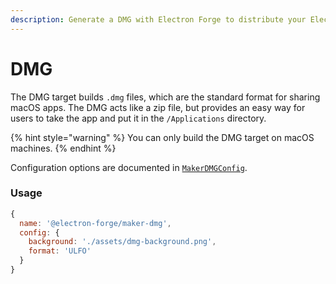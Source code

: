 ```yaml
---
description: Generate a DMG with Electron Forge to distribute your Electron app on macOS.
---
```


# DMG

The DMG target builds `.dmg` files, which are the standard format for sharing macOS apps.  The DMG acts like a zip file, but provides an easy way for users to take the app and put it in the `/Applications` directory.

{% hint style="warning" %}
You can only build the DMG target on macOS machines.
{% endhint %}

Configuration options are documented in [`MakerDMGConfig`](https://js.electronforge.io/maker/dmg/interfaces/makerdmgconfig.html).

### Usage

```javascript
{
  name: '@electron-forge/maker-dmg',
  config: {
    background: './assets/dmg-background.png',
    format: 'ULFO'
  }
}
```



